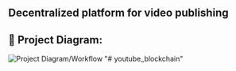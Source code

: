 ## Decentralized platform for video publishing

## 🔧 Project Diagram:
![Project Diagram/Workflow](https://i.gyazo.com/9f03d7bc067d1013966b0cb901517567.png)
"# youtube_blockchain" 
